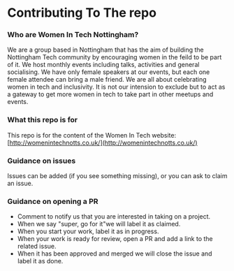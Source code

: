 # Contributing To The repo

### Who are Women In Tech Nottingham?

We are a group based in Nottingham that has the aim of building the Nottingham Tech community by encouraging
women in the feild to be part of it. We host monthly events including talks, activities and general socialising.
We have only female speakers at our events, but each one female attendee can bring a male friend. We are all
about celebrating women in tech and inclusivity. It is not our intension to exclude but to act as a gateway to 
get more women in tech to take part in other meetups and events.

### What this repo is for

This repo is for the content of the Women In Tech website:
[http://womenintechnotts.co.uk/](http://womenintechnotts.co.uk/)

### Guidance on issues

Issues can be added (if you see something missing), or you can ask to claim an issue.

### Guidance on opening a PR

- Comment to notify us that you are interested in taking on a project. 
- When we say "super, go for it"we will label it as claimed. 
- When you start your work, label it as in progress. 
- When your work is ready for review, open a PR and add a link to the related issue.
- When it has been approved and merged we will close the issue and label it as done.